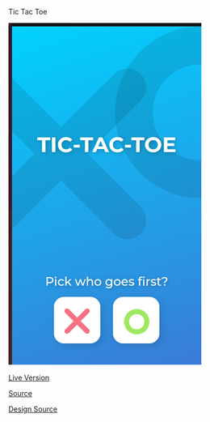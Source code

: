 Tic Tac Toe

<img src="img/website.png" />

[Live Version](https://6471f75337f6b072b680ed32--darling-lily-b0422d.netlify.app/)

<a href="https://www.theodinproject.com/lessons/node-path-javascript-tic-tac-toe">Source</a> 

<a href="https://www.figma.com/file/FsweR3uYiOdmE2z8a3FqCN/Tic-Tac-Toe-%7C-Interactive-Components-(Community)?type=design&node-id=41-0&t=F7tklGTqQdxkzvmE-0">Design Source</a>